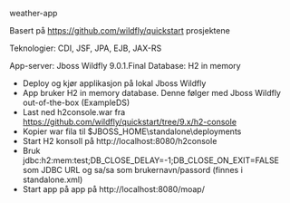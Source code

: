 weather-app

Basert på https://github.com/wildfly/quickstart prosjektene

Teknologier: CDI, JSF, JPA, EJB, JAX-RS

App-server: Jboss Wildfly 9.0.1.Final
Database: H2 in memory

* Deploy og kjør applikasjon på lokal Jboss Wildfly
* App bruker H2 in memory database. Denne følger med Jboss Wildfly out-of-the-box (ExampleDS)
* Last ned h2console.war fra https://github.com/wildfly/quickstart/tree/9.x/h2-console
* Kopier war fila til $JBOSS_HOME\standalone\deployments
* Start H2 konsoll på http://localhost:8080/h2console
* Bruk jdbc:h2:mem:test;DB_CLOSE_DELAY=-1;DB_CLOSE_ON_EXIT=FALSE som JDBC URL og sa/sa som brukernavn/passord (finnes i standalone.xml)
* Start app på app på http://localhost:8080/moap/